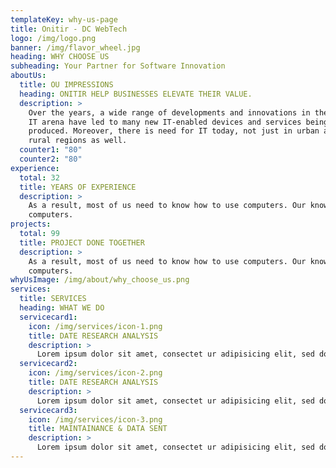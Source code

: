 ```yaml
---
templateKey: why-us-page
title: Onitir - DC WebTech
logo: /img/logo.png
banner: /img/flavor_wheel.jpg
heading: WHY CHOOSE US
subheading: Your Partner for Software Innovation
aboutUs:
  title: OU IMPRESSIONS
  heading: ONITIR HELP BUSINESSES ELEVATE THEIR VALUE.
  description: >
    Over the years, a wide range of developments and innovations in the global
    IT arena have led to many new IT-enabled devices and services being
    produced. Moreover, there is need for IT today, not just in urban areas but
    rural regions as well.
  counter1: "80"
  counter2: "80"
experience:
  total: 32
  title: YEARS OF EXPERIENCE
  description: >
    As a result, most of us need to know how to use computers. Our knowledge of
    computers.
projects:
  total: 99
  title: PROJECT DONE TOGETHER
  description: >
    As a result, most of us need to know how to use computers. Our knowledge of
    computers.
whyUsImage: /img/about/why_choose_us.png
services:
  title: SERVICES
  heading: WHAT WE DO
  servicecard1:
    icon: /img/services/icon-1.png
    title: DATE RESEARCH ANALYSIS
    description: >
      Lorem ipsum dolor sit amet, consectet ur adipisicing elit, sed do eiusmod tempor incididunt ut labore.
  servicecard2:
    icon: /img/services/icon-2.png
    title: DATE RESEARCH ANALYSIS
    description: >
      Lorem ipsum dolor sit amet, consectet ur adipisicing elit, sed do eiusmod tempor incididunt ut labore.
  servicecard3:
    icon: /img/services/icon-3.png
    title: MAINTAINANCE & DATA SENT
    description: >
      Lorem ipsum dolor sit amet, consectet ur adipisicing elit, sed do eiusmod tempor incididunt ut labore.
---
```

